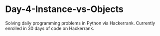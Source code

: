 # Day-4-Instance-vs-Objects
Solving daily programming problems in Python via Hackerrank.
Currently enrolled in 30 days of code on Hackerrank.
